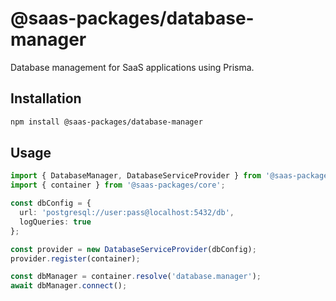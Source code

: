 # @saas-packages/database-manager

Database management for SaaS applications using Prisma.

## Installation

```bash
npm install @saas-packages/database-manager
```

## Usage

```typescript
import { DatabaseManager, DatabaseServiceProvider } from '@saas-packages/database-manager';
import { container } from '@saas-packages/core';

const dbConfig = {
  url: 'postgresql://user:pass@localhost:5432/db',
  logQueries: true
};

const provider = new DatabaseServiceProvider(dbConfig);
provider.register(container);

const dbManager = container.resolve('database.manager');
await dbManager.connect();
```